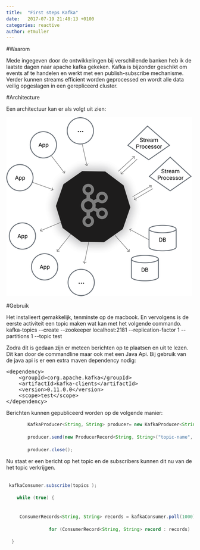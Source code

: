```yaml
---
title:  "First steps Kafka"
date:   2017-07-19 21:48:13 +0100
categories: reactive
author: etmuller
---
```


#Waarom

Mede ingegeven door de ontwikkelingen bij verschillende banken heb ik de laatste dagen naar apache kafka gekeken. Kafka is bijzonder geschikt om events af te handelen en werkt met een publish-subscribe mechanisme. Verder kunnen streams efficient worden geprocessed en wordt alle data veilig opgeslagen in een gerepliceerd cluster.

#Architecture

Een architectuur kan er als volgt uit zien:

![Architectuur](/assets/images/blog/kafka.png)

#Gebruik

Het installeert gemakkelijk, tenminste op de macbook. En vervolgens is de eerste activiteit een topic maken wat kan met het volgende commando.
kafka-topics --create --zookeeper localhost:2181 --replication-factor 1 --partitions 1 --topic test

Zodra dit is gedaan zijn er meteen berichten op te plaatsen en uit te lezen. Dit kan door de commandline maar ook met een Java Api.
Bij gebruik van de java api is er een extra maven dependency nodig:


<pre class="lang:xml decode:true">&lt;dependency>
    &lt;groupId>corg.apache.kafka&lt;/groupId>
    &lt;artifactId>kafka-clients&lt;/artifactId>
    &lt;version>0.11.0.0&lt;/version>
    &lt;scope>test&lt;/scope>
&lt;/dependency>
</pre>


Berichten kunnen gepubliceerd worden op de volgende manier:

```java
		KafkaProducer<String, String> producer= new KafkaProducer<String, String>(props)

 		producer.send(new ProducerRecord<String, String>("topic-name", message, message));
 
 		producer.close();

```

  
 Nu staat er een bericht op het topic en de subscribers kunnen dit nu van de het topic verkrijgen.


```java

 kafkaConsumer.subscribe(topics );
 
 	while (true) {
 	
            	
     ConsumerRecords<String, String> records = kafkaConsumer.poll(1000);
                
                for (ConsumerRecord<String, String> record : records)
                   
  }
```




